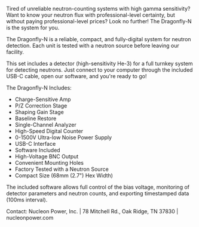 Tired of unreliable neutron-counting systems with high gamma sensitivity? Want to know your neutron flux with professional-level certainty, but without paying professional-level prices? Look no further! The Dragonfly-N is the system for you.

The Dragonfly-N is a reliable, compact, and fully-digital system for neutron detection. Each unit is tested with a neutron source before leaving our facility.

This set includes a detector (high-sensitivity He-3) for a full turnkey system for detecting neutrons. Just connect to your computer through the included USB-C cable, open our software, and you're ready to go! 

The Dragonfly-N Includes: 

* Charge-Sensitive Amp
* P/Z Correction Stage 
* Shaping Gain Stage 
* Baseline Restore 
* Single-Channel Analyzer 
* High-Speed Digital Counter 
* 0-1500V Ultra-low Noise Power Supply 
* USB-C Interface 
* Software Included 
* High-Voltage BNC Output 
* Convenient Mounting Holes
* Factory Tested with a Neutron Source 
* Compact Size (68mm (2.7") Hex Width)

The included software allows full control of the bias voltage, monitoring of detector parameters and neutron counts, and exporting timestamped data (100ms interval).

Contact:
Nucleon Power, Inc. | 78 Mitchell Rd., Oak Ridge, TN 37830 | nucleonpower.com
